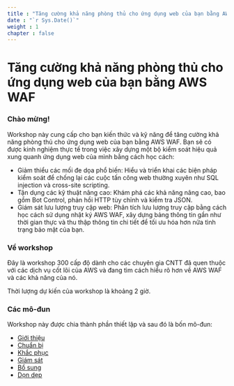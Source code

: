 ```yaml
---
title : "Tăng cường khả năng phòng thủ cho ứng dụng web của bạn bằng AWS WAF"
date : "`r Sys.Date()`"
weight : 1
chapter : false
---
```

# Tăng cường khả năng phòng thủ cho ứng dụng web của bạn bằng AWS WAF
### Chào mừng!

Workshop này cung cấp cho bạn kiến ​​thức và kỹ năng để tăng cường khả năng phòng thủ cho ứng dụng web của bạn bằng AWS WAF. Bạn sẽ có được kinh nghiệm thực tế trong việc xây dựng một bộ kiểm soát hiệu quả xung quanh ứng dụng web của mình bằng cách học cách:

- Giảm thiểu các mối đe dọa phổ biến: Hiểu và triển khai các biện pháp kiểm soát để chống lại các cuộc tấn công web thường xuyên như SQL injection và cross-site scripting.
- Tận dụng các kỹ thuật nâng cao: Khám phá các khả năng nâng cao, bao gồm Bot Control, phản hồi HTTP tùy chỉnh và kiểm tra JSON.
- Giám sát lưu lượng truy cập web: Phân tích lưu lượng truy cập bằng cách học cách sử dụng nhật ký AWS WAF, xây dựng bảng thông tin gần như thời gian thực và thu thập thông tin chi tiết để tối ưu hóa hơn nữa tình trạng bảo mật của bạn.

### Về workshop
Đây là workshop 300 cấp độ dành cho các chuyên gia CNTT đã quen thuộc với các dịch vụ cốt lõi của AWS và đang tìm cách hiểu rõ hơn về AWS WAF và các khả năng của nó.

Thời lượng dự kiến ​​của workshop là khoảng 2 giờ.

### Các mô-đun
Workshop này được chia thành phần thiết lập và sau đó là bốn mô-đun:

- [Giới thiệu](1-Introduction/)
- [Chuẩn bị](2-Preparation/)
- [Khắc phục](3-Remediate/)
- [Giám sát](4-Monitor) 
- [Bổ sung](5-Optional)
- [Dọn dẹp](6-Clean-up)


<!-- {{% notice info %}}
Workshop này được tạo từ các tài khoản của workshop AWS (bao gồm thiết lập RDS, các hàm Lambda). Bạn có thể tham gia workshop này bằng cách đăng ký AWS Activation Day “Secrets Management” tại https://awsactivationdays.splashthat.com/.
{{% /notice %}} -->